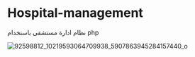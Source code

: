# Hospital-management
 نظام ادارة مستشفى باستخدام php


![92598812_10219593064709938_5907863945284157440_o](https://user-images.githubusercontent.com/65597437/85473965-de5bb600-b568-11ea-9a09-f2180389d62e.jpg)

